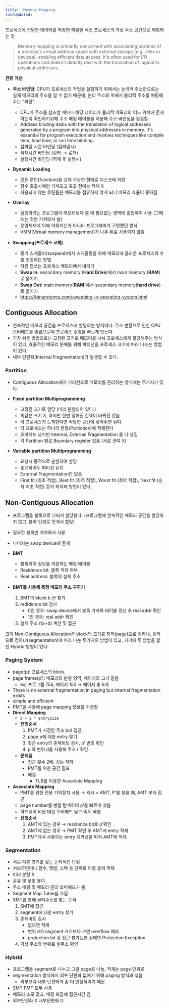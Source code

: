 ```yaml
---
title: 'Memory Mapping'
lastUpdated: 
---
```


프로세스에 전달한 데이터를 저장한 파일을 직접 프로세스의 가상 주소 공간으로 매핑하는 것

> Memory mapping is primarily concerned with associating portions of a process's virtual address space with external storage (e.g., files or devices), enabling efficient data access. It's often used for I/O operations and doesn't directly deal with the translation of logical to physical addresses.

**관련 개념**

- **주소 바인딩**: CPU가 프로세스의 작업을 실행하기 위해서는 논리적 주소만으로는 실제 메모리의 주소를 알 수 없기 때문에, 논리 주소와 위에서 물리적 주소를 매핑해주는 "과정"
    - CPU가 주소를 참조할 때마다 해당 데이터가 물리적 메모리의 어느 위치에 존재하는지 확인하기위해
    주소 매핑 테이블을 이용해 주소 바인딩을 점검함
    - Address binding deals with the translation of logical addresses generated by a program into physical addresses in memory. It's essential for program execution and involves techniques like compile time, load time, or run time binding.
    - 컴파일 시간 바인딩 (컴파일시)
    - 적재시간 바인딩 (링커 -> 로더)
    - 실행시간 바인딩 (적재 후 실행시)

- **Dynamic Loading**
  - 모든 루틴(function)을 교체 가능한 형태로 디스크에 저장
  - 함수 호출시에만 가져오고 호출 전에는 적재 X
  - 사용되지 않는 루틴들은 메모리를 점유하지 않게 되니 메모리 효율이 좋아짐

- **Overlay**
  - 실행하려는 프로그램이 메모리보다 클 때 필요없는 영역에 중첩하여 사용 (그때 쓰는 것만 가져와서 씀)
  - 운영체제에 의해 이뤄지는게 아니라 프로그래머가 구현했던 방식
  - VMM(Virtual memory management)가 나온 뒤로 사용되지 않음

- **Swapping(프로세스 교체)**
  - 중기 스케줄러(suspend)에서 스케줄링을 위해 메모리에 올라온 프로세스의 수를 조정하는 방법
  - 자원 안쓰는 프로세스 메모리에서 내리기
  - **Swap In:** secondary memory (**Hard Drive**)에서 main memory (**RAM**)로 옮기기
  - **Swap Out:** main memory(**RAM**)에서 secondary memory(**hard drive**)로 옮기기
  - https://binaryterms.com/swapping-in-operating-system.html
  
## Contiguous Allocation

- 연속적인 메모리 공간을 프로세스에 할당하는 방식이다. 주소 변환으로 인한 CPU 오버헤드를 줄임으로써 프로세스 수행을 빠르게 만든다.
- 가장 쉬운 방법으로는 고정된 크기로 메모리를 나눠 프로세스에게 할당해주는 방식이 있고, 효율적인 메모리 분배를 위해 파티션을 프로세스 크기에 따라 나누는 방법이 있다.
- 내부 단편화(Internal Fragmentation)가 발생할 수 있다.

### Partition

- Contiguous Allocation에서 파티션으로 메모리를 관리하는 방식에는 두가지가 있다.

- **Fixed partition Multiprogramming**
    - 고정된 크기로 할당 (미리 분할되어 있다.)
    - 똑같은 크기 X, 하지만 한번 정해진 간격이 바뀌진 않음
    - 각 프로세스가 도착한다면 적당한 공간에 넣어주면 된다.
    - 각 프로세스는 하나의 분할(Partiotion)에 적재한다
    - 오버헤드 낮지만 Internal, External Fragmentation 둘 다 생김
    - 각 Partition 별로 Boundary register 있음 (서로 관여 X)

- **Variable partition Multiprogramming**
  - 요청시 동적으로 분할하여 할당
  - 종료되어도 파티션 유지
  - External Fragmentation만 있음
  - First fit (최초 적합), Best fit (최적 적합), Worst fit (최악 적합), Next fit (순차 최초 적합) 등의 최적화 방법이 있다

## Non-Contiguous Allocation

- 프로그램을 블록으로 나눠서 할당한다. (프로그램에 연속적인 메모리 공간을 할당하지 않고, 블록 단위로 쪼개서 할당)
- 필요한 블록만 가져와서 사용
- 나머지는 swap device에 존재

- **BMT**
    - 블록위치 정보를 저장하는 매핑 테이블
    - Residence bit: 블록 적재 여부
    - Real address: 블록의 실제 주소
- **BMT를 사용해 특정 메모리 주소 구하기**
    1. BMT의 block b 칸 찾기
    2. redidence bit 검사
        - 0인 경우: swap device에서 블록 가져와 테이블 갱신 후 real addr 확인
        - 1인 경우: real addr 확인
    3. 실제 주소 r(a+d) 계산 및 접근

크게 Non-Contiguous Allocation은 block의 크기를 정적(page)으로 정하냐, 동적으로 정하냐(segmentation)에 따라 나눈 두가지의 방법이 있고, 거기에 두 방법을 합친 Hybrid 방법이 있다.

### **Paging System**
  - page(p): 프로세스의 block
  - page frame(p’): 메모리의 분할 영역, 페이지와 크기 같음
    - ex) 프로그램 756, 페이지 150 → 페이지 총 6개
  - There is no external fragmentation in paging but internal fragmentation exists
  - simple and efficient
  - PMT을 사용해 page mapping 정보를 저장함
  - **Direct Mapping**
    - `b + p * entrysize`
    - **진행순서**
      1. PMT가 저장된 주소 b에 접근
      2. page p에 대한 entry 찾기
      3. 찾은 entry의 존재비트 검사, p’ 번호 확인
      4. p’와 변위 d를 사용해 주소 r 확인
    - **문제점**
      - 접근 횟수 2배, 성능 저하
      - PMT를 위한 공간 필요
      - 해결
          - TLB를 이용한 Associate Mapping
  - **Associate Mapping**
    - PMT를 위한 전용 기억장치 사용 → 캐시 = AMT, P’를 찾을 때, AMT 부터 접근
    - page number를 병렬 탐색하여 p’를 빠르게 찾음
    - 하드웨어 비싼 대신 오버헤드 낮고 속도 빠름
    - **진행순서**
      1. AMT에 있는 경우 → residence bit로 p’확인
      2. AMT에 없는 경우 → PMT 확인 후 AMT에 entry 적재
      3. PMT에서 사용되는 entry 지역성을 따져 AMT에 적재

### **Segmentation**
  - 서로 다른 크기를 갖는 논리적인 단위
  - 서브루틴이나 함수, 행렬, 스택 등 단위로 이름 붙여 적재
  - 미리 분할 X
  - 공유 및 보호 용이
  - 주소 매핑 및 메모리 관리 오버헤드가 큼
  - Segment Map Table을 가짐
  - SMT를 통해 물리주소를 찾는 순서
    1. SMT에 접근
    2. segment에 대한 entry 찾기
    3. 존재비트 검사
        - 없으면 적재
        - 변위 d가 segment 크기보다 크면 overflow 에러
        - protection bit 상 접근 불가능한 상태면 Protection Exception
    4. 가상 주소와 변위로 실주소 확인

### **Hybrid**
  - 프로그램을 segment로 나누고 그걸 page로 나눔, 적재는 page 단위로.
  - segmentation 방식에서 외부 단편화 없애기 위해 paging 방식과 섞음
      - 외부보다 내부 단편화가 좀 더 안정적이기 때문
  - SMT PMT 모두 사용
  - 메모리 소모 많고, 매핑 복잡해 접근시간 김
  - 외부단편화 X 내부단편화 O
